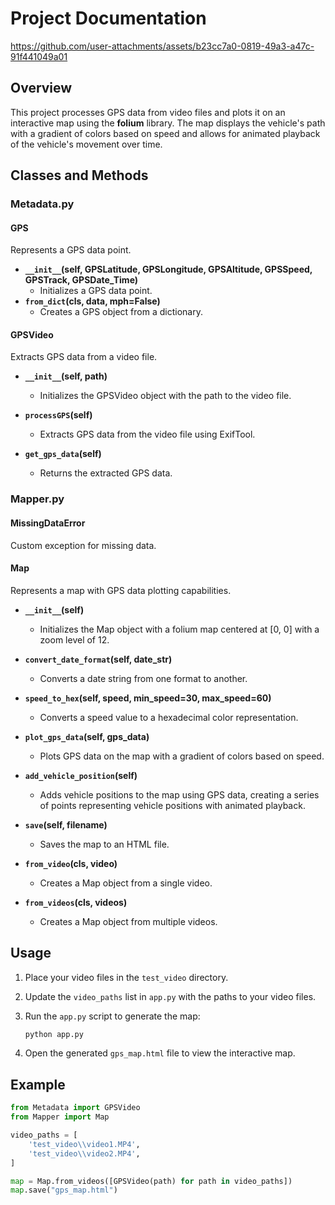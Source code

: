 # Project Documentation

https://github.com/user-attachments/assets/b23cc7a0-0819-49a3-a47c-91f441049a01

## Overview

This project processes GPS data from video files and plots it on an interactive map using the **folium** library. The map displays the vehicle's path with a gradient of colors based on speed and allows for animated playback of the vehicle's movement over time.

## Classes and Methods

### Metadata.py

#### GPS

Represents a GPS data point.

-   **`__init__`(self, GPSLatitude, GPSLongitude, GPSAltitude, GPSSpeed, GPSTrack, GPSDate_Time)**
    -   Initializes a GPS data point.
-   **`from_dict`(cls, data, mph=False)**
    -   Creates a GPS object from a dictionary.

#### GPSVideo

Extracts GPS data from a video file.

-   **`__init__`(self, path)**

    -   Initializes the GPSVideo object with the path to the video file.

-   **`processGPS`(self)**

    -   Extracts GPS data from the video file using ExifTool.

-   **`get_gps_data`(self)**
    -   Returns the extracted GPS data.

### Mapper.py

#### MissingDataError

Custom exception for missing data.

#### Map

Represents a map with GPS data plotting capabilities.

-   **`__init__`(self)**

    -   Initializes the Map object with a folium map centered at [0, 0] with a zoom level of 12.

-   **`convert_date_format`(self, date_str)**

    -   Converts a date string from one format to another.

-   **`speed_to_hex`(self, speed, min_speed=30, max_speed=60)**

    -   Converts a speed value to a hexadecimal color representation.

-   **`plot_gps_data`(self, gps_data)**

    -   Plots GPS data on the map with a gradient of colors based on speed.

-   **`add_vehicle_position`(self)**

    -   Adds vehicle positions to the map using GPS data, creating a series of points representing vehicle positions with animated playback.

-   **`save`(self, filename)**

    -   Saves the map to an HTML file.

-   **`from_video`(cls, video)**

    -   Creates a Map object from a single video.

-   **`from_videos`(cls, videos)**
    -   Creates a Map object from multiple videos.

## Usage

1. Place your video files in the `test_video` directory.
2. Update the `video_paths` list in `app.py` with the paths to your video files.
3. Run the `app.py` script to generate the map:

    ```sh
    python app.py
    ```

4. Open the generated `gps_map.html` file to view the interactive map.

## Example

```python
from Metadata import GPSVideo
from Mapper import Map

video_paths = [
    'test_video\\video1.MP4',
    'test_video\\video2.MP4',
]

map = Map.from_videos([GPSVideo(path) for path in video_paths])
map.save("gps_map.html")
```
